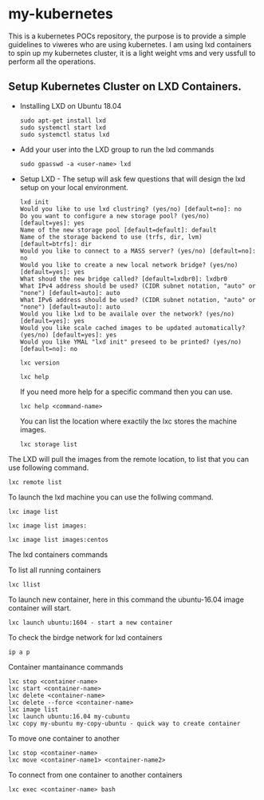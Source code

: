 # my-kubernetes

This is a kubernetes POCs repository, the purpose is to provide a simple guidelines to viweres who are using kubernetes.
I am using lxd containers to spin up my kubernetes cluster, it is a light weight vms and very ussfull to perform all the operations.

## Setup Kubernetes Cluster on LXD Containers.

- Installing LXD on Ubuntu 18.04
  ```
  sudo apt-get install lxd
  sudo systemctl start lxd
  sudo systemctl status lxd
  ```
- Add your user into the LXD group to run the lxd commands
  ```
  sudo gpasswd -a <user-name> lxd
  ```
- Setup LXD - The setup will ask few questions that will design the lxd setup on your local environment.
  ```
  lxd init
  Would you like to use lxd clustring? (yes/no) [default=no]: no
  Do you want to configure a new storage pool? (yes/no) [default=yes]: yes
  Name of the new storage pool [default=default]: default
  Name of the storage backend to use (trfs, dir, lvm) [default=btrfs]: dir
  Would you like to connect to a MASS server? (yes/no) [default=no]: no
  Would you like to create a new local network bridge? (yes/no) [default=yes]: yes
  What shoud the new bridge called? [default=lxdbr0]: lxdbr0
  What IPv4 address should be used? (CIDR subnet notation, "auto" or "none") [default=auto]: auto
  What IPv6 address should be used? (CIDR subnet notation, "auto" or "none") [default=auto]: auto
  Would you like lxd to be availale over the network? (yes/no) [default=yes]: yes
  Would you like scale cached images to be updated automatically? (yes/no) [default=yes]: yes
  Would you like YMAL "lxd init" preseed to be printed? (yes/no) [default=no]: no

  lxc version

  lxc help
  ```

  If you need more help for a specific command then you can use.
  ```
  lxc help <command-name>
  ```

  You can list the location where exactily the lxc stores the machine images.

  ```
  lxc storage list
  ```

 The LXD will pull the images from the remote location, to list that you can use following command.

 ```
 lxc remote list
 ```

 To launch the lxd machine you can use the follwing command.

 ```
 lxc image list

 lxc image list images:

 lxc image list images:centos

 ```

 The lxd containers commands

 To list all running containers
 ```
 lxc llist
 ```

 To launch new container, here in this command the ubuntu-16.04 image container will start.
 ```
 lxc launch ubuntu:1604 - start a new container
 ```

To check the birdge network for lxd containers

```
ip a p
```
Container mantainance commands

```
lxc stop <container-name>
lxc start <container-name>
lxc delete <container-name>
lxc delete --force <container-name>
lxc image list
lxc launch ubuntu:16.04 my-cubuntu
lxc copy my-ubuntu my-copy-ubuntu - quick way to create container
```
To move one container to another
```
lxc stop <container-name>
lxc move <container-name1> <container-name2>
```

To connect from one container to another containers
```
lxc exec <container-name> bash

```
